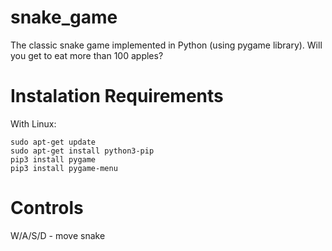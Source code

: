 # snake_game
The classic snake game implemented in Python (using pygame library). Will you get to eat more than 100 apples?
# Instalation Requirements
With Linux:
~~~
sudo apt-get update
sudo apt-get install python3-pip
pip3 install pygame
pip3 install pygame-menu
~~~
# Controls
W/A/S/D - move snake

